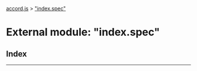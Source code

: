 [accord.js](../README.md) > ["index.spec"](../modules/_index_spec_.md)



# External module: "index.spec"

## Index


---
